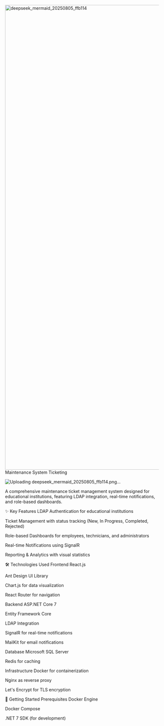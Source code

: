 <img width="4000" height="1518" alt="deepseek_mermaid_20250805_ffb114" src="https://github.com/user-attachments/assets/938ac23e-57dc-4c90-a5d2-783b5041e8c6" />Maintenance System Ticketing

![Uploading deepseek_mermaid_20250805_ffb114.png…]()

A comprehensive maintenance ticket management system designed for educational institutions, featuring LDAP integration, real-time notifications, and role-based dashboards.

✨ Key Features
LDAP Authentication for educational institutions

Ticket Management with status tracking (New, In Progress, Completed, Rejected)

Role-based Dashboards for employees, technicians, and administrators

Real-time Notifications using SignalR

Reporting & Analytics with visual statistics

🛠️ Technologies Used
Frontend
React.js

Ant Design UI Library

Chart.js for data visualization

React Router for navigation

Backend
ASP.NET Core 7

Entity Framework Core

LDAP Integration

SignalR for real-time notifications

MailKit for email notifications

Database
Microsoft SQL Server

Redis for caching

Infrastructure
Docker for containerization

Nginx as reverse proxy

Let's Encrypt for TLS encryption

🚀 Getting Started
Prerequisites
Docker Engine

Docker Compose

.NET 7 SDK (for development)
